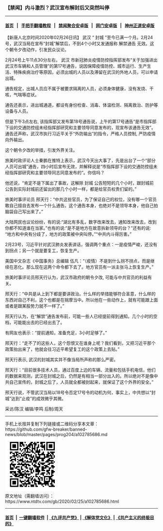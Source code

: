 ### 【禁闻】内斗激烈？武汉宣布解封后又突然叫停
------------------------

#### [首页](https://github.com/gfw-breaker/banned-news/blob/master/README.md) &nbsp;&nbsp;|&nbsp;&nbsp; [手把手翻墙教程](https://github.com/gfw-breaker/guides/wiki) &nbsp;&nbsp;|&nbsp;&nbsp; [禁闻聚合安卓版](https://github.com/gfw-breaker/bn-android) &nbsp;&nbsp;|&nbsp;&nbsp; [网门安卓版](https://github.com/oGate2/oGate) &nbsp;&nbsp;|&nbsp;&nbsp; [神州正道安卓版](https://github.com/SzzdOgate/update) 



<div><div class="post_content" itemprop="articleBody">
 <p>
  【新唐人北京时间2020年02月26日讯】
  <ok href="https://www.ntdtv.com/gb/武汉.htm">
   武汉
  </ok>
  “
  <ok href="https://www.ntdtv.com/gb/封城.htm">
   封城
  </ok>
  ”至今已满一个月。2月24号，武汉当局在宣布“封城”解禁后，不到4个小时又发通报称
  <ok href="https://www.ntdtv.com/gb/解禁通告.htm">
   解禁通告
  </ok>
  无效。这个朝令夕改动作，引发民众议论。
 </p>
 <p>
  2月24号上午11点30分左右，
  <ok href="https://www.ntdtv.com/gb/武汉.htm">
   武汉
  </ok>
  市新冠肺炎疫情防控指挥部发布“关于加强进出武汉市车辆和人员管理”的第17号通告，说因保障疫情防控、城市运行、生产生活、特殊疾病治疗等原因，必须出城的人员以及滞留在武汉的外地人员，可以申请出城。
 </p>
 <p>
  通告规定，出城人员应不属于被要求隔离的人员，必须身体健康，没有发烧、干咳，气喘等症状。
 </p>
 <p>
  通告还表示，进出城通道，都设有身份检查、消毒、体温检测、隔离救治、防护等设备与人员。
 </p>
 <p>
  但是下午3点左右, 该指挥部又发布第18号通告说，上午的第17号通告“是市指挥部下设的交通防控组未经指挥部研究和主要领导同意发布的，现宣布该通告无效”。通告还声称，武汉市执行习近平关于“外防输出”的指令，严格人员控制, 严防疫情向外输出。
 </p>
 <p>
  这个朝令夕改的举措，引发外界关注。
 </p>
 <p>
  旅美时政评论人士秦鹏在推特上表示，武汉今天出大事了，先是出台了一个“部分人员可出城”通告，四小时后宣布无效，并解释说是“市指挥部下设的交通防控组未经指挥部研究和主要领导同志同意发布的”。你信吗？
 </p>
 <p>
  他还说，“肯定不是下属出了事故，这解除
  <ok href="https://www.ntdtv.com/gb/封城.htm">
   封城
  </ok>
  公告短短的几个小时，跟封城前公告到实际封城前还留出的那几个小时一样，都是给官员权贵们留的。”
 </p>
 <p>
  旅美时事评论员 邢天行：“中共这些官员，为了保证自己的权位，没有哪一个官员敢自己擅自去发布一个什么通告。这个通告本身，也绝对不是领导本身，他自己拍脑袋自己写出来了。”
 </p>
 <p>
  大陆网民也议论纷纷，有的说:“湖北有多乱，数字改来改去，通知改来改去，改到你都不知道谁在当家。”也有的说:“是不是地方在故意拆新领导的台？”还有的说: “地方和中央有分歧了，地方的政策被中央叫停。”“中共内斗得厉害。”
 </p>
 <p>
  2月23号，习近平针对武汉肺炎发表讲话，强调两个重点：一是疫情严峻，还没有到拐点；另一个就是要复工，恢复生产。
 </p>
 <p>
  美国中文杂志《中国事务》总编辑 伍凡：“（疫情）不是到什么拐不拐点，而是继续在恶化。那么现在这两个命令都下去了。地方官员有一派主张马上恢复生产。”
 </p>
 <p>
  旅美时事评论员邢天行认为，武汉市政府的朝令夕改, 可能与中共官员的利益有关。
 </p>
 <p>
  邢天行：“中共是从上到下都是要讲政治。什么样的举措能够符合圣意，什么样的东西对自己不利，这个也都是在揣摩当中。所以他在一些动作上，就有可能跟上面或者是跟某股势力就不一样了。”
 </p>
 <p>
  邢天行认为，在“解禁”通告发布前，可能一些人已经提前得到通知。几个小时的空档，可能能出去的已经出去了。
 </p>
 <p>
  有网友也表示：“提前通知，准备充足，3小时足够了。”
 </p>
 <p>
  邢天行：“走不了的这些人，这个怨恨又在谁身上呢？我们看到，又把习近平那个政策抬出来了，他就会往习近平希望复工的这个政策上去贴。”
 </p>
 <p>
  邢天行表示, 武汉的封城其实并不像当局所声称的那么严密。
 </p>
 <p>
  邢天行：“目前很多技术人员，通过百度上边的车辆、流量和包括手机电信，他们的数据来观测，武汉在封城之后，仍然是有相当一部分出入的。所以绝对不是像中共自己宣传的，封城之后了，人员就全都被封起来，就保证了这个外界的安全。”
 </p>
 <p>
  邢天行说，不管武汉当局以18号令否定17号令的动机为何，事实上，中共想以“封城”达到“止疫”的成效微乎其微。
 </p>
 <p>
  采访/陈汉 编辑/李鸣 后制/周天
 </p>
 <div class="single_ad">
 </div>
</div>
</div>
<hr/>
手机上长按并复制下列链接或二维码分享本文章：<br/>
https://github.com/gfw-breaker/banned-news/blob/master/pages/prog204/a102785686.md <br/>
<a href='https://github.com/gfw-breaker/banned-news/blob/master/pages/prog204/a102785686.md'><img src='https://github.com/gfw-breaker/banned-news/blob/master/pages/prog204/a102785686.md.png'/></a> <br/>
原文地址（需翻墙访问）：https://www.ntdtv.com/gb/2020/02/25/a102785686.html


------------------------
#### [首页](https://github.com/gfw-breaker/banned-news/blob/master/README.md) &nbsp;|&nbsp; [一键翻墙软件](https://github.com/gfw-breaker/nogfw/blob/master/README.md) &nbsp;| [《九评共产党》](https://github.com/gfw-breaker/9ping.md/blob/master/README.md#九评之一评共产党是什么) | [《解体党文化》](https://github.com/gfw-breaker/jtdwh.md/blob/master/README.md) | [《共产主义的终极目的》](https://github.com/gfw-breaker/gczydzjmd.md/blob/master/README.md)


<img src='http://gfw-breaker.win/banned-news/pages/prog204/a102785686.md' width='0px' height='0px'/>